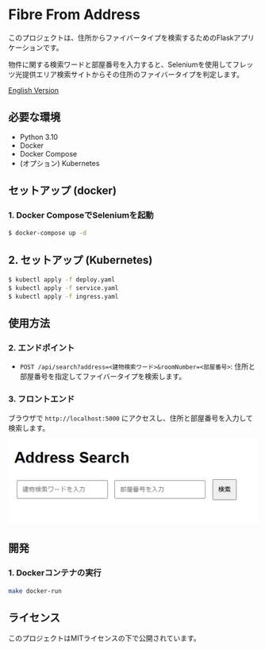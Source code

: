 # Fibre From Address

このプロジェクトは、住所からファイバータイプを検索するためのFlaskアプリケーションです。

物件に関する検索ワードと部屋番号を入力すると、Seleniumを使用してフレッツ光提供エリア検索サイトからその住所のファイバータイプを判定します。

[English Version](README.md)

## 必要な環境

- Python 3.10
- Docker
- Docker Compose
- (オプション) Kubernetes

## セットアップ (docker)

### 1. Docker ComposeでSeleniumを起動

```sh
$ docker-compose up -d
```

## 2. セットアップ (Kubernetes)

```sh
$ kubectl apply -f deploy.yaml
$ kubectl apply -f service.yaml
$ kubectl apply -f ingress.yaml
```

## 使用方法

### 2. エンドポイント

- `POST /api/search?address=<建物検索ワード>&roomNumber=<部屋番号>`: 住所と部屋番号を指定してファイバータイプを検索します。

### 3. フロントエンド

ブラウザで `http://localhost:5000` にアクセスし、住所と部屋番号を入力して検索します。

![alt text](imgs/image.png)

## 開発

### 1. Dockerコンテナの実行

```sh
make docker-run
```

## ライセンス

このプロジェクトはMITライセンスの下で公開されています。